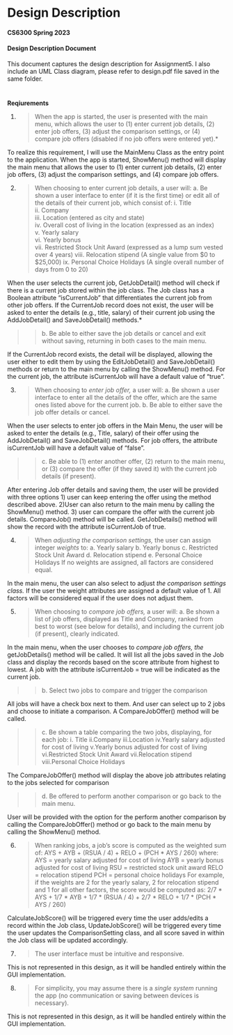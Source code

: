 # **Design Description**
#### CS6300 Spring 2023
#### Design Description Document

This document captures the design description for Assignment5. I also include an UML Class diagram, please refer to design.pdf file saved in the same folder.
# 

**Reqiurements**

 1. > When the app is started, the user is presented with the main menu, which allows the user to (1) enter current job details, (2) enter job offers, (3) adjust the comparison settings, or (4) compare
    job offers    (disabled if no job offers were entered yet).*

To realize this requirement, I will use the MainMenu Class as the entry point to the application. When the app is started, ShowMenu() method will display the main menu that allows the user to (1) enter current job details, (2) enter job offers, (3) adjust the comparison settings, and (4) compare job offers.

2.  > When choosing to enter current job details, a user will:
a. Be shown a user interface to enter (if it is the first time) or edit all of the details of their current job, which consist of:
    i. Title  
    ii. Company  
    iii. Location (entered as city and state)  
    iv. Overall cost of living in the location (expressed as an index)  
    v. Yearly salary  
    vi. Yearly bonus  
    vii.  Restricted Stock Unit Award (expressed as a lump sum vested over 4 years)
    viii. Relocation stipend (A single value from $0 to $25,000) 
    ix. Personal Choice Holidays (A single overall number of days from 0 to 20)

When the user selects the current job, GetJobDetail() method will check if there is a current job stored within the job class. The Job class has a Boolean attribute “isCurrentJob” that differentiates the current job from other job offers. If the CurrentJob record does not exist, the user will be asked to enter the details (e.g., title, salary) of their current job using the AddJobDetail() and SaveJobDetail() methods.*

>>b. Be able to either save the job details or cancel and exit without saving, returning in both cases to the main menu.

If the CurrentJob record exists, the detail will be displayed, allowing the user either to edit them by using the EditJobDetail() and SaveJobDetail() methods or return to the main menu by calling the ShowMenu() method. For the current job, the attribute isCurrentJob will have a default value of “true”.

3. > When choosing to _enter job offer,_ a user will:
a. Be shown a user interface to enter all the details of the offer, which are the same ones listed above for the current job.
b. Be able to either save the job offer details or cancel.

When the user selects to enter job offers in the Main Menu, the user will be asked to enter the details (e.g., Title, salary) of their offer using the AddJobDetail() and SaveJobDetail() methods. For job offers, the attribute isCurrentJob will have a default value of “false”.

>>c. Be able to (1) enter another offer, (2) return to the main menu, or (3) compare the offer (if they saved it) with the current job details (if present).

After entering Job offer details and saving them, the user will be provided with three options 1) user can keep entering the offer using the method described above. 2)User can also return to the main menu by calling the ShowMenu() method. 3) user can compare the offer with the current job details. CompareJob() method will be called. GetJobDetails() method will show the record with the attribute isCurrentJob of true.


4. > When _adjusting the comparison settings,_ the user can assign integer _weights_ to:
a. Yearly salary
b. Yearly bonus
c. Restricted Stock Unit Award
d. Relocation stipend
e. Personal Choice Holidays
If no weights are assigned, all factors are considered equal.

In the main menu, the user can also select to adjust _the comparison settings class._ If the user the weight attributes are assigned a default value of 1. All factors will be considered equal if the user does not adjust them.

5. > When choosing to _compare job offers,_ a user will:
a. Be shown a list of job offers, displayed as Title and Company, ranked from best to worst (see below for details), and including the current job (if present), clearly indicated.

In the main menu, when the user chooses to _compare job offers, the_ getJobDetails() method will be called. It will list all the jobs saved in the Job class and display the records based on the score attribute from highest to lowest. A job with the attribute isCurrentJob = true will be indicated as the current job.
>>b. Select two jobs to compare and trigger the comparison

All jobs will have a check box next to them. And user can select up to 2 jobs and choose to initiate a comparison. A CompareJobOffer() method will be called.


>>c. Be shown a table comparing the two jobs, displaying, for each job:
i. Title
ii.Company
iii.Location
iv.Yearly salary adjusted for cost of living
v.Yearly bonus adjusted for cost of living
vi.Restricted Stock Unit Award
vii.Relocation stipend
viii.Personal Choice Holidays

The CompareJobOffer() method will display the above job attributes relating to the jobs selected for comparison

>>d. Be offered to perform another comparison or go back to the main menu.

User will be provided with the option for the perform another comparison by calling the CompareJobOffer() method or go back to the main menu by calling the ShowMenu() method.

6. > When ranking jobs, a job’s score is computed as the weighted sum of:
AYS + AYB + (RSUA / 4) + RELO + (PCH * AYS / 260)
where:
AYS = yearly salary adjusted for cost of living
AYB = yearly bonus adjusted for cost of living
RSU = restricted stock unit award
RELO = relocation stipend
PCH = personal choice holidays
For example, if the weights are 2 for the yearly salary, 2 for relocation stipend and 1 for all other factors, the score would be computed as:
2/7 * AYS + 1/7 * AYB + 1/7 * (RSUA / 4) + 2/7 * RELO + 1/7 * (PCH * AYS / 260)

CalculateJobScore() will be triggered every time the user adds/edits a record within the Job class, UpdateJobScore() will be triggered every time the user updates the ComparisonSetting class, and all score saved in within the Job class will be updated accordingly.

7. > The user interface must be intuitive and responsive.

This is not represented in this design, as it will be handled entirely within the GUI implementation.

8. > For simplicity, you may assume there is a _single system_ running the app (no communication or saving between devices is necessary).

This is not represented in this design, as it will be handled entirely within the GUI implementation.
